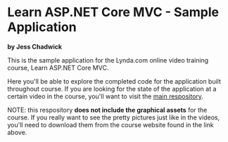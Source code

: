 # Learn ASP.NET Core MVC - Sample Application
**by Jess Chadwick**

This is the sample application for the Lynda.com online video training course, Learn ASP.NET Core MVC.

Here you'll be able to explore the completed code for the application built throughout course. 
If you are looking for the state of the application at a certain video in the course, you'll want to visit the [main respository](https://github.com/jchadwick/LearnAspNetCoreMvc).

NOTE: this respository **does not include the graphical assets** for the course.  If you really want to see the pretty pictures just like in the videos, you'll need to download them from the course website found in the link above.